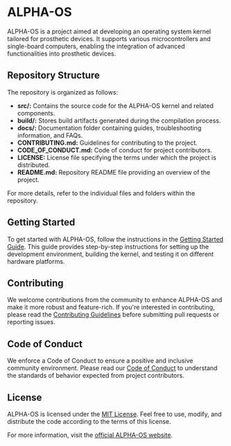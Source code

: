 # ALPHA-OS

ALPHA-OS is a project aimed at developing an operating system kernel tailored for prosthetic devices. It supports various microcontrollers and single-board computers, enabling the integration of advanced functionalities into prosthetic devices.

## Repository Structure

The repository is organized as follows:

- **src/:** Contains the source code for the ALPHA-OS kernel and related components.
- **build/:** Stores build artifacts generated during the compilation process.
- **docs/:** Documentation folder containing guides, troubleshooting information, and FAQs.
- **CONTRIBUTING.md:** Guidelines for contributing to the project.
- **CODE_OF_CONDUCT.md:** Code of conduct for project contributors.
- **LICENSE:** License file specifying the terms under which the project is distributed.
- **README.md:** Repository README file providing an overview of the project.

For more details, refer to the individual files and folders within the repository.

## Getting Started

To get started with ALPHA-OS, follow the instructions in the [Getting Started Guide](docs/getting_started.md). This guide provides step-by-step instructions for setting up the development environment, building the kernel, and testing it on different hardware platforms.

## Contributing

We welcome contributions from the community to enhance ALPHA-OS and make it more robust and feature-rich. If you're interested in contributing, please read the [Contributing Guidelines](CONTRIBUTING.md) before submitting pull requests or reporting issues.

## Code of Conduct

We enforce a Code of Conduct to ensure a positive and inclusive community environment. Please read our [Code of Conduct](CODE_OF_CONDUCT.md) to understand the standards of behavior expected from project contributors.

## License

ALPHA-OS is licensed under the [MIT License](LICENSE). Feel free to use, modify, and distribute the code according to the terms of this license.

For more information, visit the [official ALPHA-OS website](https://alpha-os.org).

